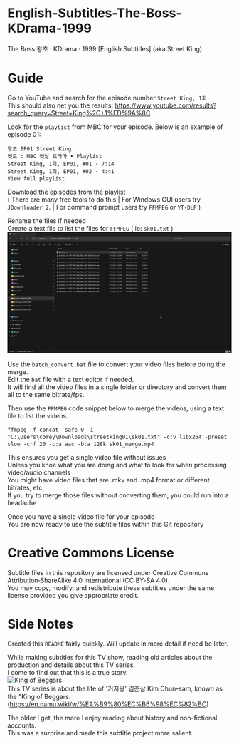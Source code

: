 # English-Subtitles-The-Boss-KDrama-1999
The Boss 왕초 ‧ KDrama ‧ 1999 [English Subtitles] (aka Street King)  

# Guide
Go to YouTube and search for the episode number `Street King, 1회`  
This should also net you the results: https://www.youtube.com/results?search_query=Street+King%2C+1%ED%9A%8C

Look for the `playlist` from MBC for your episode. Below is an example of episode 01:  
```
왕초 EP01 Street King   
옛드 : MBC 옛날 드라마 • Playlist  
Street King, 1회, EP01, #01 · 7:14  
Street King, 1회, EP01, #02 · 4:41  
View full playlist  
```
Download the episodes from the playlist  
( There are many free tools to do this | For Windows GUI users try `JDownloader 2`. | For command prompt users try `FFMPEG` or `YT-DLP` )  

Rename the files if needed   
Create a text file to list the files for `FFMPEG` ( ie: `sk01.txt` )  
![Demo of feature](assets/6Y1BI8hPFe.gif)  

Use the `batch_convert.bat` file to convert your video files before doing the merge.  
Edit the `bat` file with a text editor if needed.  
It will find all the video files in a single folder or directory and convert them all to the same bitrate/fps.  

Then use the `FFMPEG` code snippet below to merge the videos, using a text file to list the videos.  

```
ffmpeg -f concat -safe 0 -i "C:\Users\corey\Downloads\streetking01\sk01.txt" -c:v libx264 -preset slow -crf 20 -c:a aac -b:a 128k sk01_merge.mp4
```
This ensures you get a single video file without issues  
Unless you knoe what you are doing and what to look for when processing video/audio channels  
You might have video files that are .mkv and .mp4 format or different bitrates, etc.  
If you try to merge those files without converting them, you could run into a headache  

Once you have a single video file for your episode  
You are now ready to use the subtitle files within this Git repository 

# Creative Commons License
Subtitle files in this repository are licensed under Creative Commons Attribution‑ShareAlike 4.0 International (CC BY‑SA 4.0).  
You may copy, modify, and redistribute these subtitles under the same license provided you give appropriate credit.  

# Side Notes  
Created this `README` fairly quickly. Will update in more detail if need be later.  

While making subtitles for this TV show, reading old articles about the production and details about this TV series.  
I come to find out that this is a true story.  
![King of Beggars](https://www.chosun.com/resizer/v2/DRWI25T26TEQEJBWX74R72G6SE.jpg?auth=2bd12229255a936629279f0e6ca38ce78af2507cbacb92f9ed511df7c480deff&width=490&height=354&smart=true)  
This TV series is about the life of '거지왕' 김춘삼 Kim Chun-sam, known as the "King of Beggars.  
(https://en.namu.wiki/w/%EA%B9%80%EC%B6%98%EC%82%BC)   

The older I get, the more I enjoy reading about history and non-fictional accounts.  
This was a surprise and made this subtitle project more salient.
